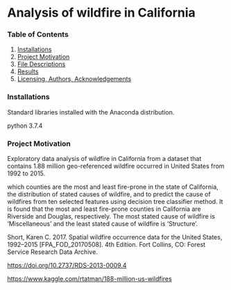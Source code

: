 # Analysis of wildfire in California
### Table of Contents
1. [Installations](#installations)
2. [Project Motivation](#project_motivation)
3. [File Descriptions](#file_descriptions)
4. [Results](#results)
5. [Licensing, Authors, Acknowledgements](#licensing)

### Installations<a name="installations"></a>
Standard libraries installed with the Anaconda distribution.

python 3.7.4

### Project Motivation<a name="project_motivation"></a>

Exploratory data analysis of wildfire in California from a dataset that contains 1.88 million geo-referenced wildfire occurred in United States from 1992 to 2015.


which counties are the most and least fire-prone in the state of California, the distribution of stated causes of wildfire, and to predict the cause of wildfires from ten selected features using decision tree classifier method. It is found that the most and least fire-prone counties in California are Riverside and Douglas, respectively. The most stated cause of wildfire is ‘Miscellaneous’ and the least stated cause of wildfire is ‘Structure’. 

Short, Karen C. 2017. Spatial wildfire occurrence data for the United States, 1992–2015 [FPA_FOD_20170508]. 4th Edition. Fort Collins, CO: Forest Service Research Data Archive. 

https://doi.org/10.2737/RDS-2013-0009.4

https://www.kaggle.com/rtatman/188-million-us-wildfires
